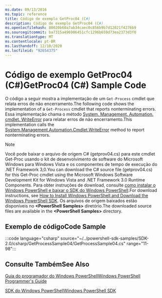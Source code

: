 ```yaml
---
ms.date: 09/13/2016
ms.topic: reference
title: Código de exemplo GetProc04 (C#)
description: Código de exemplo GetProc04 (C#)
ms.openlocfilehash: 80020b60a7ab34caec0c856b9b7d12021f4276b9
ms.sourcegitcommit: ba7315a496986451cfc1296b659d73ea2373d3f0
ms.translationtype: MT
ms.contentlocale: pt-BR
ms.lasthandoff: 12/10/2020
ms.locfileid: "92654375"
---
```

# <a name="getproc04-c-sample-code"></a><span data-ttu-id="3a73b-103">Código de exemplo GetProc04 (C#)</span><span class="sxs-lookup"><span data-stu-id="3a73b-103">GetProc04 (C#) Sample Code</span></span>

<span data-ttu-id="3a73b-104">O código a seguir mostra a implementação de um `Get-Process` cmdlet que relata erros de não encerramento.</span><span class="sxs-lookup"><span data-stu-id="3a73b-104">The following code shows the implementation of a `Get-Process` cmdlet that reports nonterminating errors.</span></span> <span data-ttu-id="3a73b-105">Essa implementação chama o método [System. Management. Automation. cmdlet. WriteError](/dotnet/api/System.Management.Automation.Cmdlet.WriteError) para relatar erros de não encerramento.</span><span class="sxs-lookup"><span data-stu-id="3a73b-105">This implementation calls the [System.Management.Automation.Cmdlet.WriteError](/dotnet/api/System.Management.Automation.Cmdlet.WriteError) method to report nonterminating errors.</span></span>

> [!NOTE]
> <span data-ttu-id="3a73b-106">Você pode baixar o arquivo de origem C# (getprov04.cs) para este cmdlet Get-Proc usando o kit de desenvolvimento de software do Microsoft Windows para Windows Vista e os componentes de tempo de execução do .NET Framework 3,0.</span><span class="sxs-lookup"><span data-stu-id="3a73b-106">You can download the C# source file (getprov04.cs) for this Get-Proc cmdlet using the Microsoft Windows Software Development Kit for Windows Vista and .NET Framework 3.0 Runtime Components.</span></span> <span data-ttu-id="3a73b-107">Para obter instruções de download, consulte [como instalar o Windows PowerShell e baixar o SDK do Windows PowerShell](/powershell/scripting/developer/installing-the-windows-powershell-sdk).</span><span class="sxs-lookup"><span data-stu-id="3a73b-107">For download instructions, see [How to Install Windows PowerShell and Download the Windows PowerShell SDK](/powershell/scripting/developer/installing-the-windows-powershell-sdk).</span></span>
> <span data-ttu-id="3a73b-108">Os arquivos de origem baixados estão disponíveis no **\<PowerShell Samples>** diretório.</span><span class="sxs-lookup"><span data-stu-id="3a73b-108">The downloaded source files are available in the **\<PowerShell Samples>** directory.</span></span>

## <a name="code-sample"></a><span data-ttu-id="3a73b-109">Exemplo de código</span><span class="sxs-lookup"><span data-stu-id="3a73b-109">Code Sample</span></span>

:::code language="csharp" source="~/../powershell-sdk-samples/SDK-2.0/csharp/GetProcessSample04/GetProcessSample04.cs" range="11-98":::

## <a name="see-also"></a><span data-ttu-id="3a73b-110">Consulte Também</span><span class="sxs-lookup"><span data-stu-id="3a73b-110">See Also</span></span>

[<span data-ttu-id="3a73b-111">Guia do programador do Windows PowerShell</span><span class="sxs-lookup"><span data-stu-id="3a73b-111">Windows PowerShell Programmer's Guide</span></span>](./windows-powershell-programmer-s-guide.md)

[<span data-ttu-id="3a73b-112">SDK do Windows PowerShell</span><span class="sxs-lookup"><span data-stu-id="3a73b-112">Windows PowerShell SDK</span></span>](../windows-powershell-reference.md)
